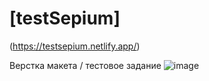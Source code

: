 # [testSepium]
(https://testsepium.netlify.app/)

Верстка макета / тестовое задание
![image](https://github.com/KaSofi/testSepium/assets/103929930/9892ac6b-8470-48fa-9358-32c4af19f742)
